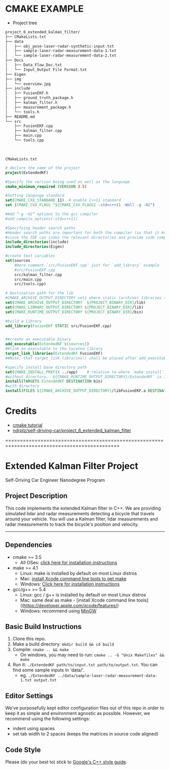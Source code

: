 # CMAKE EXAMPLE
- Project tree
```bash
project_6_extended_kalman_filter/
├── CMakeLists.txt
├── data
│   ├── obj_pose-laser-radar-synthetic-input.txt
│   ├── sample-laser-radar-measurement-data-1.txt
│   └── sample-laser-radar-measurement-data-2.txt
├── Docs
│   ├── Data_Flow_Doc.txt
│   └── Input_Output File Format.txt
├── Eigen
├── img
│   └── overview.jpg
├── include
│   ├── FusionEKF.h
│   ├── ground_truth_package.h
│   ├── kalman_filter.h
│   ├── measurement_package.h
│   └── tools.h
├── README.md
└── src
    ├── FusionEKF.cpp
    ├── kalman_filter.cpp
    ├── main.cpp
    └── tools.cpp
```
<br>

`CMakeLists.txt`
```cmake
# declare the name of the project
project(ExtendedKF)

#Specify the version being used as well as the language
cmake_minimum_required (VERSION 3.5)

#Setting language standard
set(CMAKE_CXX_STANDARD 11)  # enable C++11 standard
set (CMAKE_CXX_FLAGS "${CMAKE_CXX_FLAGS} -std=c++11 -Wall -g -O2")

#Add “-g -O2” options to the gcc compiler
#add_compile_options(-std=c++11)

#Specifying header search paths
#Header search paths are important for both the compiler (so that it knows where to search for headers) but also for CLion,
#since the IDE can index the relevant directories and provide code completion and navigation facilities on #include statements.
include_directories(include)
include_directories(Eigen)

#create text variables
set(sources
    #Here comment `src/FusionEKF.cpp` just for `add_library` example
    #src/FusionEKF.cpp
    src/kalman_filter.cpp
    src/main.cpp
    src/tools.cpp)

# Destination path for the lib
#CMAKE_ARCHIVE_OUTPUT_DIRECTORY sets where static (archive) libraries (.a files on Linux) will be built. It doesn't affect where install puts files
set(CMAKE_ARCHIVE_OUTPUT_DIRECTORY  ${PROJECT_BINARY_DIR}/lib)
set(CMAKE_LIBRARY_OUTPUT_DIRECTORY ${PROJECT_BINARY_DIR}/lib)
set(CMAKE_RUNTIME_OUTPUT_DIRECTORY ${PROJECT_BINARY_DIR}/bin)

#build a library
add_library(FusionEKF STATIC src/FusionEKF.cpp)


##create an executable binary
add_executable(ExtendedKF ${sources})
##link an executable to the located library
target_link_libraries(ExtendedKF FusionEKF)
##Note, that target_link_libraries() shall be placed after add_executable() command.

#specify install base directory path
set(CMAKE_INSTALL_PREFIX ../app)    # relative to where `make install` is executated
#without directory, `${CMAKE_RUNTIME_OUTPUT_DIRECTORY}/ExtendedKF` is INVALID
install(TARGETS ExtendedKF DESTINATION bin)
#with directory
install(FILES ${CMAKE_ARCHIVE_OUTPUT_DIRECTORY}/libFusionEKF.a DESTINATION lib)
```

# Credits
- [cmake tutorial](tutorial)
- [ndrplz/self-driving-car/project_6_extended_kalman_filter](https://github.com/ndrplz/self-driving-car/tree/master/project_6_extended_kalman_filter)

=============================================================================================
# Extended Kalman Filter Project
Self-Driving Car Engineer Nanodegree Program

## Project Description

This code implements the extended Kalman filter in C++. We are providing simulated lidar and radar measurements detecting a bicycle that travels around your vehicle. You will use a Kalman filter, lidar measurements and radar measurements to track the bicycle's position and velocity.

---

## Dependencies

* cmake >= 3.5
  * All OSes: [click here for installation instructions](https://cmake.org/install/)
* make >= 4.1
  * Linux: make is installed by default on most Linux distros
  * Mac: [install Xcode command line tools to get make](https://developer.apple.com/xcode/features/)
  * Windows: [Click here for installation instructions](http://gnuwin32.sourceforge.net/packages/make.htm)
* gcc/g++ >= 5.4
  * Linux: gcc / g++ is installed by default on most Linux distros
  * Mac: same deal as make - [install Xcode command line tools]((https://developer.apple.com/xcode/features/)
  * Windows: recommend using [MinGW](http://www.mingw.org/)

## Basic Build Instructions

1. Clone this repo.
2. Make a build directory: `mkdir build && cd build`
3. Compile: `cmake .. && make` 
   * On windows, you may need to run: `cmake .. -G "Unix Makefiles" && make`
4. Run it: `./ExtendedKF path/to/input.txt path/to/output.txt`. You can find
   some sample inputs in 'data/'.
    - eg. `./ExtendedKF ../data/sample-laser-radar-measurement-data-1.txt output.txt`

## Editor Settings

We've purposefully kept editor configuration files out of this repo in order to
keep it as simple and environment agnostic as possible. However, we recommend
using the following settings:

* indent using spaces
* set tab width to 2 spaces (keeps the matrices in source code aligned)

## Code Style

Please (do your best to) stick to [Google's C++ style guide](https://google.github.io/styleguide/cppguide.html).

